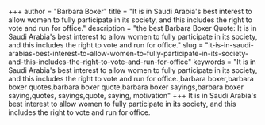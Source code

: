 +++
author = "Barbara Boxer"
title = "It is in Saudi Arabia's best interest to allow women to fully participate in its society, and this includes the right to vote and run for office."
description = "the best Barbara Boxer Quote: It is in Saudi Arabia's best interest to allow women to fully participate in its society, and this includes the right to vote and run for office."
slug = "it-is-in-saudi-arabias-best-interest-to-allow-women-to-fully-participate-in-its-society-and-this-includes-the-right-to-vote-and-run-for-office"
keywords = "It is in Saudi Arabia's best interest to allow women to fully participate in its society, and this includes the right to vote and run for office.,barbara boxer,barbara boxer quotes,barbara boxer quote,barbara boxer sayings,barbara boxer saying,quotes, sayings,quote, saying, motivation"
+++
It is in Saudi Arabia's best interest to allow women to fully participate in its society, and this includes the right to vote and run for office.
